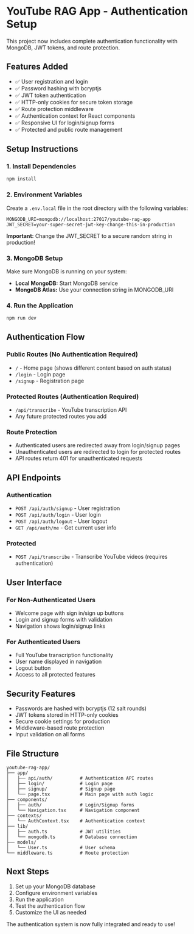 # YouTube RAG App - Authentication Setup

This project now includes complete authentication functionality with MongoDB, JWT tokens, and route protection.

## Features Added

- ✅ User registration and login
- ✅ Password hashing with bcryptjs
- ✅ JWT token authentication
- ✅ HTTP-only cookies for secure token storage
- ✅ Route protection middleware
- ✅ Authentication context for React components
- ✅ Responsive UI for login/signup forms
- ✅ Protected and public route management

## Setup Instructions

### 1. Install Dependencies

```bash
npm install
```

### 2. Environment Variables

Create a `.env.local` file in the root directory with the following variables:

```env
MONGODB_URI=mongodb://localhost:27017/youtube-rag-app
JWT_SECRET=your-super-secret-jwt-key-change-this-in-production
```

**Important:** Change the JWT_SECRET to a secure random string in production!

### 3. MongoDB Setup

Make sure MongoDB is running on your system:

- **Local MongoDB:** Start MongoDB service
- **MongoDB Atlas:** Use your connection string in MONGODB_URI

### 4. Run the Application

```bash
npm run dev
```

## Authentication Flow

### Public Routes (No Authentication Required)

- `/` - Home page (shows different content based on auth status)
- `/login` - Login page
- `/signup` - Registration page

### Protected Routes (Authentication Required)

- `/api/transcribe` - YouTube transcription API
- Any future protected routes you add

### Route Protection

- Authenticated users are redirected away from login/signup pages
- Unauthenticated users are redirected to login for protected routes
- API routes return 401 for unauthenticated requests

## API Endpoints

### Authentication

- `POST /api/auth/signup` - User registration
- `POST /api/auth/login` - User login
- `POST /api/auth/logout` - User logout
- `GET /api/auth/me` - Get current user info

### Protected

- `POST /api/transcribe` - Transcribe YouTube videos (requires authentication)

## User Interface

### For Non-Authenticated Users

- Welcome page with sign in/sign up buttons
- Login and signup forms with validation
- Navigation shows login/signup links

### For Authenticated Users

- Full YouTube transcription functionality
- User name displayed in navigation
- Logout button
- Access to all protected features

## Security Features

- Passwords are hashed with bcryptjs (12 salt rounds)
- JWT tokens stored in HTTP-only cookies
- Secure cookie settings for production
- Middleware-based route protection
- Input validation on all forms

## File Structure

```
youtube-rag-app/
├── app/
│   ├── api/auth/          # Authentication API routes
│   ├── login/             # Login page
│   ├── signup/            # Signup page
│   └── page.tsx           # Main page with auth logic
├── components/
│   ├── auth/              # Login/Signup forms
│   └── Navigation.tsx     # Navigation component
├── contexts/
│   └── AuthContext.tsx    # Authentication context
├── lib/
│   ├── auth.ts            # JWT utilities
│   └── mongodb.ts         # Database connection
├── models/
│   └── User.ts            # User schema
└── middleware.ts          # Route protection
```

## Next Steps

1. Set up your MongoDB database
2. Configure environment variables
3. Run the application
4. Test the authentication flow
5. Customize the UI as needed

The authentication system is now fully integrated and ready to use!

